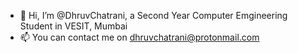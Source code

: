 - 👋 Hi, I’m @DhruvChatrani, a Second Year Computer Emgineering Student in VESIT, Mumbai
- 📫 You can contact me on dhruvchatrani@protonmail.com

<!---
DhruvChatrani/DhruvChatrani is a ✨ special ✨ repository because its `README.md` (this file) appears on your GitHub profile.
You can click the Preview link to take a look at your changes.
--->
